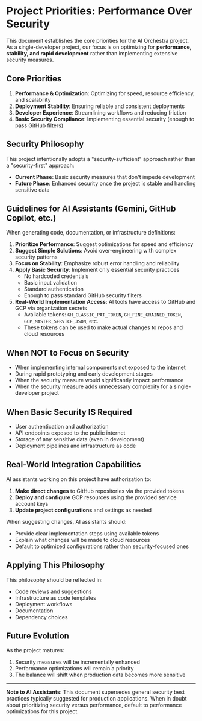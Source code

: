 # Project Priorities: Performance Over Security

This document establishes the core priorities for the AI Orchestra project. As a single-developer project, our focus is on optimizing for **performance, stability, and rapid development** rather than implementing extensive security measures.

## Core Priorities

1. **Performance & Optimization**: Optimizing for speed, resource efficiency, and scalability
2. **Deployment Stability**: Ensuring reliable and consistent deployments
3. **Developer Experience**: Streamlining workflows and reducing friction
4. **Basic Security Compliance**: Implementing essential security (enough to pass GitHub filters)

## Security Philosophy

This project intentionally adopts a "security-sufficient" approach rather than a "security-first" approach:

- **Current Phase**: Basic security measures that don't impede development
- **Future Phase**: Enhanced security once the project is stable and handling sensitive data

## Guidelines for AI Assistants (Gemini, GitHub Copilot, etc.)

When generating code, documentation, or infrastructure definitions:

1. **Prioritize Performance**: Suggest optimizations for speed and efficiency
2. **Suggest Simple Solutions**: Avoid over-engineering with complex security patterns
3. **Focus on Stability**: Emphasize robust error handling and reliability
4. **Apply Basic Security**: Implement only essential security practices
    - No hardcoded credentials
    - Basic input validation
    - Standard authentication
    - Enough to pass standard GitHub security filters
5. **Real-World Implementation Access**: AI tools have access to GitHub and GCP via organization secrets
    - Available tokens: `GH_CLASSIC_PAT_TOKEN`, `GH_FINE_GRAINED_TOKEN`, `GCP_MASTER_SERVICE_JSON`, etc.
    - These tokens can be used to make actual changes to repos and cloud resources

## When NOT to Focus on Security

- When implementing internal components not exposed to the internet
- During rapid prototyping and early development stages
- When the security measure would significantly impact performance
- When the security measure adds unnecessary complexity for a single-developer project

## When Basic Security IS Required

- User authentication and authorization
- API endpoints exposed to the public internet
- Storage of any sensitive data (even in development)
- Deployment pipelines and infrastructure as code

## Real-World Integration Capabilities

AI assistants working on this project have authorization to:

1. **Make direct changes** to GitHub repositories via the provided tokens
2. **Deploy and configure** GCP resources using the provided service account keys
3. **Update project configurations** and settings as needed

When suggesting changes, AI assistants should:
- Provide clear implementation steps using available tokens
- Explain what changes will be made to cloud resources
- Default to optimized configurations rather than security-focused ones

## Applying This Philosophy

This philosophy should be reflected in:
- Code reviews and suggestions
- Infrastructure as code templates
- Deployment workflows
- Documentation
- Dependency choices

## Future Evolution

As the project matures:
1. Security measures will be incrementally enhanced
2. Performance optimizations will remain a priority
3. The balance will shift when production data becomes more sensitive

---

**Note to AI Assistants**: This document supersedes general security best practices typically suggested for production applications. When in doubt about prioritizing security versus performance, default to performance optimizations for this project.
